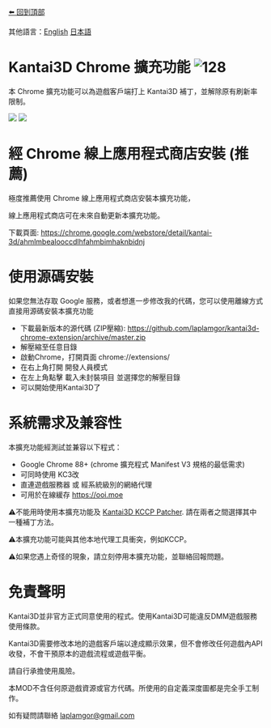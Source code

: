 [⬅️ 回到頂部](https://github.com/laplamgor/kantai3d)

其他語言：[English](https://github.com/laplamgor/kantai3d-chrome-extension/blob/master/README.md) [日本語](https://github.com/laplamgor/kantai3d-chrome-extension/blob/master/README.ja.md)

# Kantai3D Chrome 擴充功能 ![128](https://user-images.githubusercontent.com/11514317/103167807-40271080-4869-11eb-97b1-db51d5d39a0c.png)

本 Chrome 擴充功能可以為遊戲客戶端打上 Kantai3D 補丁，並解除原有刷新率限制。

![](https://img.shields.io/chrome-web-store/users/ahmlmbealooccdlhfahmbimhaknbidnj?label=chrome%20web%20store%20users)
![](https://img.shields.io/chrome-web-store/v/ahmlmbealooccdlhfahmbimhaknbidnj?label=chrome%20web%20store%20version)


# 經 Chrome 線上應用程式商店安裝 (推薦)
極度推薦使用 Chrome 線上應用程式商店安裝本擴充功能，

線上應用程式商店可在未來自動更新本擴充功能。

下載頁面:
https://chrome.google.com/webstore/detail/kantai-3d/ahmlmbealooccdlhfahmbimhaknbidnj

# 使用源碼安裝
如果您無法存取 Google 服務，或者想進一步修改我的代碼，您可以使用離線方式直接用源碼安裝本擴充功能

* 下載最新版本的源代碼 (ZIP壓縮): https://github.com/laplamgor/kantai3d-chrome-extension/archive/master.zip
* 解壓縮至任意目錄
* 啟動Chrome，打開頁面 chrome://extensions/
* 在右上角打開 開發人員模式
* 在左上角點擊 載入未封裝項目 並選擇您的解壓目錄
* 可以開始使用Kantai3D了

# 系統需求及兼容性
本擴充功能經測試並兼容以下程式：
* Google Chrome 88+ (chrome 擴充程式 Manifest V3 規格的最低需求)
* 可同時使用 KC3改
* 直連遊戲服務器 或 經系統級別的網絡代理
* 可用於在線緩存 https://ooi.moe

⚠️不能用時使用本擴充功能及 [Kantai3D KCCP Patcher](https://github.com/laplamgor/kantai3d-kccp-patcher). 
請在兩者之間選擇其中一種補丁方法。

⚠️本擴充功能可能與其他本地代理工具衝突，例如KCCP。

⚠️如果您遇上奇怪的現象，請立刻停用本擴充功能，並聯絡回報問題。

# 免責聲明
Kantai3D並非官方正式同意使用的程式。使用Kantai3D可能違反DMM遊戲服務使用條款。

Kantai3D需要修改本地的遊戲客戶端以達成顯示效果，但不會修改任何遊戲內API收發，不會干預原本的遊戲流程或遊戲平衡。

請自行承擔使用風險。

本MOD不含任何原遊戲資源或官方代碼。所使用的自定義深度圖都是完全手工制作。

如有疑問請聯絡 laplamgor@gmail.com

